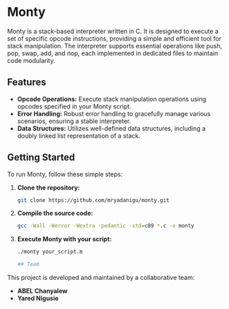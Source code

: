 # Monty

Monty is a stack-based interpreter written in C. It is designed to execute a set of specific opcode instructions, providing a simple and efficient tool for stack manipulation. The interpreter supports essential operations like push, pop, swap, add, and nop, each implemented in dedicated files to maintain code modularity.

## Features

- **Opcode Operations:** Execute stack manipulation operations using opcodes specified in your Monty script.
- **Error Handling:** Robust error handling to gracefully manage various scenarios, ensuring a stable interpreter.
- **Data Structures:** Utilizes well-defined data structures, including a doubly linked list representation of a stack.

## Getting Started

To run Monty, follow these simple steps:

1. **Clone the repository:**

   ```bash
   git clone https://github.com/mryadanigu/monty.git
   
2. **Compile the source code:**

   ```bash
   gcc -Wall -Werror -Wextra -pedantic -std=c89 *.c -o monty
   
3. **Execute Monty with your script:**

   ```bash
   ./monty your_script.m
   
   ## Team

This project is developed and maintained by a collaborative team:

- **ABEL Chanyalew**
- **Yared Nigusie**
